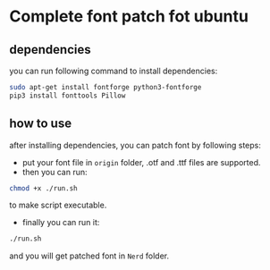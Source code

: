 # Complete font patch fot ubuntu 

## dependencies 

you can run following command to install dependencies:  

```bash 
sudo apt-get install fontforge python3-fontforge
pip3 install fonttools Pillow
```

## how to use 

after installing dependencies, you can patch font by following steps:

- put your font file in `origin` folder, .otf and .ttf files are supported.  
- then you can run:  

```bash 
chmod +x ./run.sh 
```

to make script executable. 

- finally you can run it:  

```bash 
./run.sh 
```
and  you will get patched font in `Nerd` folder.




